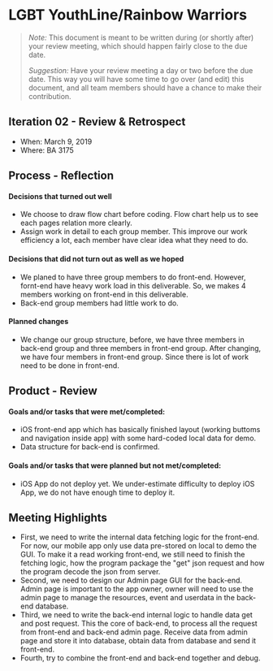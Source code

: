 # LGBT YouthLine/Rainbow Warriors

 > _Note:_ This document is meant to be written during (or shortly after) your review meeting, which should happen fairly close to the due date.      
 >      
 > _Suggestion:_ Have your review meeting a day or two before the due date. This way you will have some time to go over (and edit) this document, and all team members should have a chance to make their contribution.


## Iteration 02 - Review & Retrospect

 * When: March 9, 2019
 * Where: BA 3175

## Process - Reflection

#### Decisions that turned out well
 * We choose to draw flow chart before coding. Flow chart help us to see each pages relation more clearly.
 * Assign work in detail to each group member. This improve our work efficiency a lot, each member have clear idea what they need to do.


#### Decisions that did not turn out as well as we hoped

 * We planed to have three group members to do front-end. However, fornt-end have heavy work load in this deliverable. So, we makes 4 members working on front-end in this deliverable.
 * Back-end group members had little work to do.


#### Planned changes
 
 * We change our group structure, before, we have three members in back-end group and three members in front-end group. After changing, we have four members in front-end group. Since there is lot of work need to be done in front-end.

## Product - Review

#### Goals and/or tasks that were met/completed:

 * iOS front-end app which has basically finished layout (working buttoms and navigation inside app) with some hard-coded local data for demo.
 * Data structure for back-end is confirmed.

#### Goals and/or tasks that were planned but not met/completed:

 * iOS App do not deploy yet. We under-estimate difficulty to deploy iOS App, we do not have enough time to deploy it.

## Meeting Highlights
 
* First, we need to write the internal data fetching logic for the front-end. For now, our mobile app only use data pre-stored on local to demo the GUI. To make it a read working front-end, we still need to finish the fetching logic, how the program package the "get" json request and how the program decode the json from server.
* Second, we need to design our Admin page GUI for the back-end. Admin page is important to the app owner, owner will need to use the admin page to manage the resources, event and userdata in the back-end database.
* Third, we need to write the back-end internal logic to handle data get and post request. This the core of back-end, to process all the request from front-end and back-end admin page. Receive data from admin page and store it into database, obtain data from database and send it front-end.
* Fourth, try to combine the front-end and back-end together and debug.